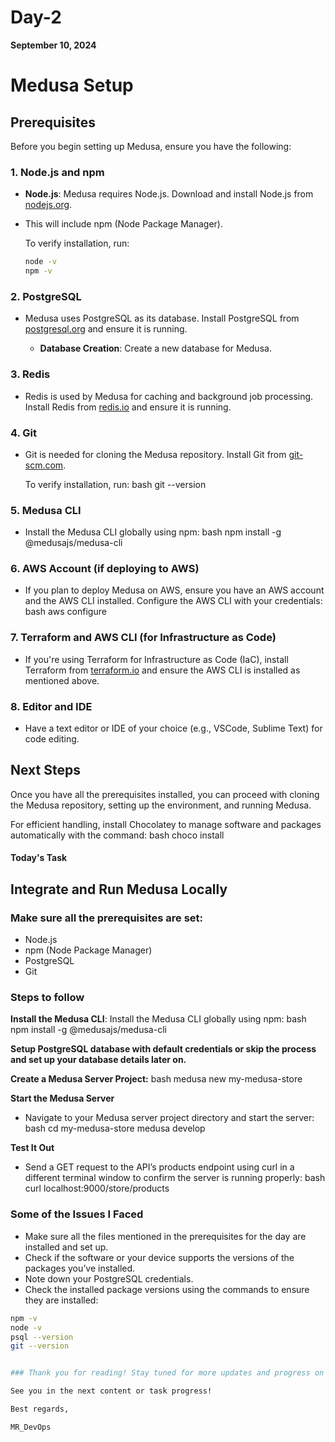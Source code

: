 # Day-2
**September 10, 2024**

# Medusa Setup

## Prerequisites

Before you begin setting up Medusa, ensure you have the following:

### 1. Node.js and npm

- **Node.js**: Medusa requires Node.js. Download and install Node.js from [nodejs.org](https://nodejs.org/).
- This will include npm (Node Package Manager).

  To verify installation, run:
  ```bash
  node -v
  npm -v
  

### 2. PostgreSQL

- Medusa uses PostgreSQL as its database. Install PostgreSQL from [postgresql.org](https://www.postgresql.org/download/) and ensure it is running.

  - **Database Creation**: Create a new database for Medusa.

### 3. Redis

- Redis is used by Medusa for caching and background job processing. Install Redis from [redis.io](https://redis.io/download/) and ensure it is running.

### 4. Git

- Git is needed for cloning the Medusa repository. Install Git from [git-scm.com](https://git-scm.com/downloads).

  To verify installation, run:
  bash
  git --version
  

### 5. Medusa CLI

- Install the Medusa CLI globally using npm:
  bash
  npm install -g @medusajs/medusa-cli
  

### 6. AWS Account (if deploying to AWS)

- If you plan to deploy Medusa on AWS, ensure you have an AWS account and the AWS CLI installed. Configure the AWS CLI with your credentials:
  bash
  aws configure
  

### 7. Terraform and AWS CLI (for Infrastructure as Code)

- If you're using Terraform for Infrastructure as Code (IaC), install Terraform from [terraform.io](https://www.terraform.io/downloads) and ensure the AWS CLI is installed as mentioned above.

### 8. Editor and IDE

- Have a text editor or IDE of your choice (e.g., VSCode, Sublime Text) for code editing.

## Next Steps

Once you have all the prerequisites installed, you can proceed with cloning the Medusa repository, setting up the environment, and running Medusa.

For efficient handling, install Chocolatey to manage software and packages automatically with the command:
bash
choco install <package-name>


#### Today's Task

## Integrate and Run Medusa Locally

### Make sure all the prerequisites are set:

- Node.js
- npm (Node Package Manager)
- PostgreSQL
- Git

### Steps to follow

**Install the Medusa CLI**: Install the Medusa CLI globally using npm:
bash
npm install -g @medusajs/medusa-cli


**Setup PostgreSQL database with default credentials or skip the process and set up your database details later on.**

**Create a Medusa Server Project:**
bash
medusa new my-medusa-store


**Start the Medusa Server**

- Navigate to your Medusa server project directory and start the server:
bash
cd my-medusa-store
medusa develop


**Test It Out**

- Send a GET request to the API’s products endpoint using curl in a different terminal window to confirm the server is running properly:
bash
curl localhost:9000/store/products


### Some of the Issues I Faced

- Make sure all the files mentioned in the prerequisites for the day are installed and set up.
- Check if the software or your device supports the versions of the packages you’ve installed.
- Note down your PostgreSQL credentials.
- Check the installed package versions using the commands to ensure they are installed:
```bash
npm -v
node -v
psql --version
git --version


### Thank you for reading! Stay tuned for more updates and progress on this project.

See you in the next content or task progress!

Best regards,

MR_DevOps

  
